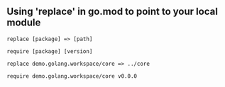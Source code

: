 ## Using 'replace' in go.mod to point to your local module

`replace [package] => [path]`

`require [package] [version]`

`replace demo.golang.workspace/core => ../core`

`require demo.golang.workspace/core v0.0.0`
